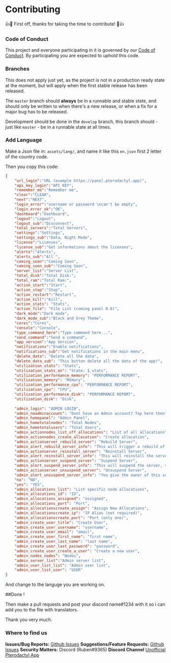 # Contributing

👍🎉 First off, thanks for taking the time to contribute! 🎉👍

### Code of Conduct
This project and everyone participating in it is governed by our [Code of Conduct](https://github.com/rubentalstra/Pterodactyl-app/blob/master/CODE_OF_CONDUCT.md). By participating you are expected to uphold this code.

### Branches
This does not apply just yet, as the project is not in a production ready state at the moment, but will apply when the first stable release has been released.

The `master` branch should **always** be in a runnable and stable state, and should only be written to when there's a new release, or when a fix for a major bug has to be released.

Development should be done in the `develop` branch, this branch should - just like `master` - be in a runnable state at all times.

### Add Language

Make a Json file in: ```assets/lang/```, and name it like this ```en.json``` first 2 letter of the country code.

Then you copy this code:

```json
{
    "url_login":"URL (example https://panel.pterodactyl.app)",
    "api_key_login":"API KEY",
    "remember_me":"Remember me",
    "clear":"CLEAR",
    "next":"NEXT",
    "login_error":"username or password \ncan't be empty",
    "login_error_ok":"OK",
    "dashboard":"Dashboard",
    "logout":"Logout",
    "logout_sub":"Disconnect",
    "total_servers":"Total Servers",
    "settings":"Settings",
    "settings_sub":"Data, Night Mode",
    "license":"Licenses",
    "license_sub":"Get informations about the licenses",
    "alerts":"Alerts",
    "alerts_sub":"All ",
    "coming_soon":"Coming Soon",
    "coming_soon_sub":"Coming Soon",
    "server_list":"Server List",
    "total_disk":"Total Disk:",
    "total_ram":"Total Ram:",
    "action_start":"Start",
    "action_stop":"Stop",
    "action_restart":"Restart",
    "action_kill":"Kill",
    "action_stats": "Stats",
    "action_file": "File List (coming panel 0.8)",
    "dark_mode":"Dark mode",
    "dark_mode_sub":"Black and Grey Theme",
    "cores":"Cores",
    "console":"Console",
    "type_command_here":"Type command here...",
    "send_command":"Send a command",
    "app_version":"App Version",
    "notifications":"Enable notifications",
    "notifications_sub":"Get notifications in the main menu",
    "delete_data": "Delete all the data",
    "delete_data_sub": "This button delete all the data of the app!",
    "utilization_stats": "Stats",
    "utilization_stats_on": "State: $_stats",
    "utilization_performance_memory": "PERFORMANCE REPORT",
    "utilization_memory": "Memory",
    "utilization_performance_cpu": "PERFORMANCE REPORT",
    "utilization_cpu": "CPU",
    "utilization_performance_disk": "PERFORMANCE REPORT",
    "utilization_disk": "Disk",
    
    "admin_login": "ADMIN LOGIN",
    "admin_noadminaccount": "Dont have an Admin account? Tap here then",
    "admin_homepanel": "Admin Panel",
    "admin_hometotalnodes": "Total Nodes",
    "admin_hometotalusers": "Total Users",
    "admin_actionnodes_list_off_allocations": "List of all allocations",
    "admin_actionnodes_create_allocation": "Create allocation",
    "admin_actionserver_rebuild_server": "Rebuild Server",
    "admin_alert_rebuild_server_info": "This will trigger a rebuild of the server container when it next starts up. This is useful if you modified the server configuration file manually, or something just didn't work out correctly.",
    "admin_actionserver_reinstall_server": "Reinstall Server",
    "admin_alert_reinstall_server_info": "This will reinstall the server with the assigned pack and service scripts. Danger! This could overwrite server data.",
    "admin_actionserver_suspend_server": "Suspend Server",
    "admin_alert_suspend_server_info": "This will suspend the server, stop any running processes, and immediately block the user from being able to access their files or otherwise manage the server through the panel or API.",
    "admin_actionserver_unsuspend_server": "Unsuspend Server",
    "admin_alert_unsuspend_server_info": "You give the owner of this server his access back to his server do you want that?",
    "no": "NO",
    "yes": "YES",
    "admin_allocations_list": "List specific node allocations",
    "admin_allocations_id": "ID",
    "admin_allocations_assigned": "assigned",
    "admin_allocations_port": "Port",
    "admin_allocationscreate_assign": "Assign New Allocations",
    "admin_allocationscreate_ip": "IP Alias (not required)",
    "admin_allocationscreate_port": "Port (only one)",
    "admin_create_user_title": "Create User",
    "admin_create_user_username": "username",
    "admin_create_user_email": "email",
    "admin_create_user_first_name": "first name",
    "admin_create_user_last_name": "last name",
    "admin_create_user_last_password": "password",
    "admin_create_user_create_a_user": "Create a new user",
    "admin_nodes_nodes": "Nodes",
    "admin_server_list":"Admin server list",
    "admin_user_list_list": "Admin user list",
    "admin_user_list_user": "USER"  
}
```
And change to the languge you are working on. 

##Done !


Then make a pull requests and post your discord name#1234 with it so i can add you to the file with translators. 

Thank you very much.

### Where to find us
**Issues/Bug Reports:** [Github Issues](https://github.com/rubentalstra/Pterodactyl-app/issues)
**Suggestions/Feature Requests:** [Github Issues](https://github.com/rubentalstra/Pterodactyl-app/issues)
**Security Matters:** Discord (Ruben#9365)
**Discord Channel** [Unofficial Pterodactyl App](https://discord.gg/gN8Jcd)
